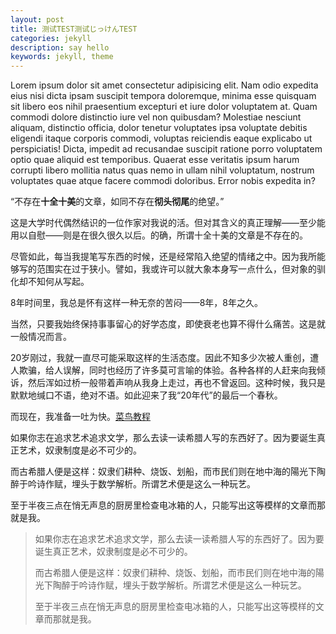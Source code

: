 ```yaml
---
layout: post
title: 测试TEST测试じっけんTEST
categories: jekyll
description: say hello
keywords: jekyll, theme
---
```



Lorem ipsum dolor sit amet consectetur adipisicing elit. Nam odio expedita eius nisi dicta ipsam suscipit tempora doloremque, minima esse quisquam sit libero eos nihil praesentium excepturi et iure dolor voluptatem at. Quam commodi dolore distinctio iure vel non quibusdam? Molestiae nesciunt aliquam, distinctio officia, dolor tenetur voluptates ipsa voluptate debitis eligendi itaque corporis commodi, voluptas reiciendis eaque explicabo ut perspiciatis! Dicta, impedit ad recusandae suscipit ratione porro voluptatem optio quae aliquid est temporibus. Quaerat esse veritatis ipsum harum corrupti libero mollitia natus quas nemo in ullam nihil voluptatum, nostrum voluptates quae atque facere commodi doloribus. Error nobis expedita in?

“不存在**十全十美**的文章，如同不存在**彻头彻尾**的绝望。”

这是大学时代偶然结识的一位作家对我说的活。但对其含义的真正理解——至少能用以自慰——则是在很久很久以后。的确，所谓十全十美的文章是不存在的。

尽管如此，每当我提笔写东西的时候，还是经常陷入绝望的情绪之中。因为我所能够写的范围实在过于狭小。譬如，我或许可以就大象本身写一点什么，但对象的驯化却不知何从写起。

8年时间里，我总是怀有这样一种无奈的苦闷——8年，8年之久。

当然，只要我始终保持事事留心的好学态度，即使衰老也算不得什么痛苦。这是就一般情况而言。

20岁刚过，我就一直尽可能采取这样的生活态度。因此不知多少次被人重创，遭人欺骗，给人误解，同时也经历了许多莫可言喻的体验。各种各样的人赶来向我倾诉，然后浑如过桥一般带着声响从我身上走过，再也不曾返回。这种时候，我只是默默地缄口不语，绝对不语。如此迎来了我“20年代”的最后一个春秋。

而现在，我准备一吐为快。[菜鸟教程](https://www.runoob.com)


如果你志在追求艺术追求文学，那么去读一读希腊人写的东西好了。因为要诞生真正艺术，奴隶制度是必不可少的。

而古希腊人便是这样：奴隶们耕种、烧饭、划船，而市民们则在地中海的陽光下陶醉于吟诗作赋，埋头于数学解析。所谓艺术便是这么一种玩艺。

至于半夜三点在悄无声息的厨房里检查电冰箱的人，只能写出这等模样的文章而那就是我。

> 如果你志在追求艺术追求文学，那么去读一读希腊人写的东西好了。因为要诞生真正艺术，奴隶制度是必不可少的。
>
> 而古希腊人便是这样：奴隶们耕种、烧饭、划船，而市民们则在地中海的陽光下陶醉于吟诗作赋，埋头于数学解析。所谓艺术便是这么一种玩艺。
>
> 至于半夜三点在悄无声息的厨房里检查电冰箱的人，只能写出这等模样的文章而那就是我。
